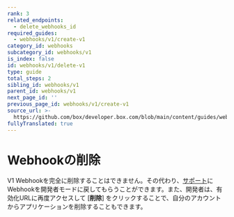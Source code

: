 ```yaml
---
rank: 3
related_endpoints:
  - delete_webhooks_id
required_guides:
  - webhooks/v1/create-v1
category_id: webhooks
subcategory_id: webhooks/v1
is_index: false
id: webhooks/v1/delete-v1
type: guide
total_steps: 2
sibling_id: webhooks/v1
parent_id: webhooks/v1
next_page_id: ''
previous_page_id: webhooks/v1/create-v1
source_url: >-
  https://github.com/box/developer.box.com/blob/main/content/guides/webhooks/v1/delete-v1.md
fullyTranslated: true
---
```

# Webhookの削除

V1 Webhookを完全に削除することはできません。その代わり、[サポート][support]にWebhookを開発者モードに戻してもらうことができます。また、開発者は、有効化URLに再度アクセスして \[**削除**] をクリックすることで、自分のアカウントからアプリケーションを削除することもできます。

<!-- i18n-enable localize-links -->

[support]: https://support.box.com/hc/requests/new

<!-- i18n-disable localize-links -->
